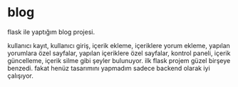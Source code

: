 # blog
flask ile yaptığım blog projesi.

kullanıcı kayıt, kullanıcı giriş, içerik ekleme, içeriklere yorum ekleme, yapılan yorumlara özel sayfalar, yapılan içeriklere özel sayfalar, kontrol paneli, içerik güncelleme, içerik silme gibi şeyler bulunuyor. ilk flask projem güzel birşeye benzedi. fakat henüz tasarımını yapmadım sadece backend olarak iyi çalışıyor.
